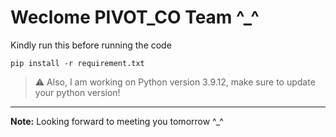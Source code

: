 # Weclome PIVOT_CO Team ^_^
Kindly run this before running the code  
```
pip install -r requirement.txt
```
> :warning: Also, I am working on Python version 3.9.12, make sure to update your python version!    
------------------------------------------------------------------
**Note:**
Looking forward to meeting you tomorrow ^_^
